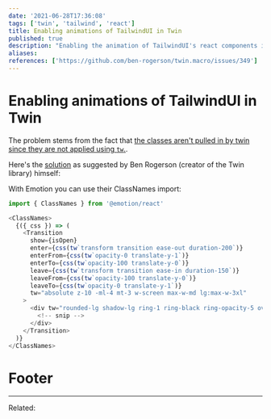 ```yaml
---
date: '2021-06-28T17:36:08'
tags: ['twin', 'tailwind', 'react']
title: Enabling animations of TailwindUI in Twin 
published: true
description: "Enabling the animation of TailwindUI's react components in Twin"
aliases:
references: ['https://github.com/ben-rogerson/twin.macro/issues/349']
---
```


# Enabling animations of TailwindUI in Twin 
The problem stems from the fact that [the classes aren't pulled in by twin since they are not applied using `tw`.](https://github.com/ben-rogerson/twin.macro/discussions/394#discussion-3324703).

Here's the [solution](https://github.com/ben-rogerson/twin.macro/issues/349#issuecomment-790856038) as suggested by Ben Rogerson (creator of the Twin library) himself:

With Emotion you can use their ClassNames import:
```js
import { ClassNames } from '@emotion/react'

<ClassNames>
  {({ css }) => (
    <Transition
      show={isOpen}
      enter={css(tw`transform transition ease-out duration-200`)}
      enterFrom={css(tw`opacity-0 translate-y-1`)}
      enterTo={css(tw`opacity-100 translate-y-0`)}
      leave={css(tw`transform transition ease-in duration-150`)}
      leaveFrom={css(tw`opacity-100 translate-y-0`)}
      leaveTo={css(tw`opacity-0 translate-y-1`)}
      tw="absolute z-10 -ml-4 mt-3 w-screen max-w-md lg:max-w-3xl"
    >
      <div tw="rounded-lg shadow-lg ring-1 ring-black ring-opacity-5 overflow-hidden">
        <!-- snip -->
      </div>
    </Transition>
  )}
</ClassNames>
```

# Footer
---
Related: 